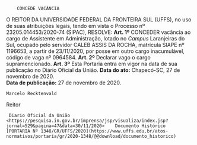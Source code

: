         CONCEDE VACÂNCIA  

 O REITOR DA UNIVERSIDADE FEDERAL DA FRONTEIRA SUL (UFFS), no uso de suas atribuições legais, tendo em vista o Processo nº 23205.014453/2020-74 (SIPAC),   RESOLVE:   **Art. 1º**  CONCEDER vacância ao cargo de Assistente em Administração, lotado no *Campus*  Laranjeiras do Sul, ocupado pelo servidor CALEB ASSIS DA ROCHA, matrícula SIAPE nº 1196653, a partir de 23/11/2020, por posse em outro cargo inacumulável, código de vaga nº 0964584.   **Art. 2º**  Declarar vago o cargo supramencionado.   **Art. 3º**  Esta Portaria entra em vigor na data de sua publicação no Diário Oficial da União.        **Data do ato:** Chapecó-SC, 27 de novembro de 2020.   
 **Data de publicação:**  27 de novembro de 2020. 

    Marcelo Recktenvald   
 Reitor 

     Diario Oficial da União <https://pesquisa.in.gov.br/imprensa/jsp/visualiza/index.jsp?jornal=529&pagina=47&data=30/11/2020>    Documento Histórico  [PORTARIA Nº 1348/GR/UFFS/2020](https://www.uffs.edu.br/atos-normativos/portaria/gr/2020-1348/@@download/documento_historico)     
      